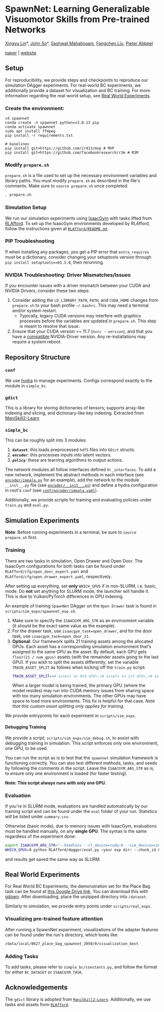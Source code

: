 # SpawnNet: Learning Generalizable Visuomotor Skills from Pre-trained Networks

[Xingyu Lin](https://xingyu-lin.github.io)\*,
[John So](https://www.johnrso.xyz/)\*,
[Sashwat Mahalingam](https://sashwat-mahalingam.github.io),
[Fangchen Liu](https://fangchenliu.github.io/),
[Pieter Abbeel](https://people.eecs.berkeley.edu/~pabbeel/)

[paper]() | [website](https://xingyu-lin.github.io/spawnnet)

## Setup

For reproducibility, we provide steps and checkpoints to reproduce our simulation DAgger experiments.
For real-world BC experiments, we additionally provide a dataset for
visualization and BC training. For more information regarding the real-world setup,
see [Real World Experiments](#real-world-experiments).

### Create the environment:
```
cd spawnnet
conda create -n spawnnet python==3.8.13 pip
conda activate spawnnet
sudo apt install ffmpeg
pip install -r requirements.txt

# baselines
pip install git+https://github.com/ir413/mvp # MVP
pip install git+https://github.com/facebookresearch/r3m # R3M
```

### Modify `prepare.sh`
`prepare.sh` is a file used to set up the necessary environment variables and library paths. You must modify `prepare.sh` as described in the file's comments.
Make sure to `source prepare.sh` once completed:

```sh
. prepare.sh
```

### Simulation Setup

We run our simulation experiments using [IsaacGym](https://developer.nvidia.com/isaac-gym) with tasks lifted from [RLAfford](https://sites.google.com/view/rlafford/). To set up the IsaacGym environments developed by RLAfford, follow the instructions given at [`RLAfford/README.md`](https://github.com/johnrso/spawnnet/blob/main/RLAfford/README.md).

### PIP Troubleshooting
If when installing any packages, you get a PIP error that `extra_requires` must be a dictionary, consider changing your setuptools version through `pip install setuptools==65.5.0`, then rerunning.

### NVIDIA Troubleshooting: Driver Mismatches/Issues
If you encounter issues with a driver mismatch between your CUDA and NVIDIA Drivers, consider these two steps:

1. Consider adding the `LD_LIBRARY_PATH`, `PATH`, and `CUDA_HOME` changes from `prepare.sh` to your bash profile `~/.bashrc`. This may need a terminal and/or system restart.
    - Typically, legacy CUDA versions may interfere with graphics processes before the variables are updated in `prepare.sh`. This step is meant to resolve that issue.
2. Ensure that your CUDA version >= 11.7 (`nvcc --version`), and that you have a [compatible](https://docs.nvidia.com/deeplearning/cudnn/support-matrix/index.html) NVIDIA-Driver version. Any re-installations may require a system reboot.

## Repository Structure

### `conf`

We use [hydra](https://github.com/facebookresearch/hydra) to manage experiments. Configs correspond exactly to the
module in `simple_bc`.

### `gdict`

This is a library for storing dictionaries of tensors; supports array-like indexing and slicing, and
dictionary-like key indexing. Extracted from [ManiSkill2-Learn](https://github.com/haosulab/ManiSkill2-Learn)

### `simple_bc`

This can be roughly split into 3 modules:
1. **`dataset`**: this loads preprocessed `hdf5` files into `GDict` structs.
2. **`encoder`**: this processes inputs into latent vectors.
3. **`policy`**: these are learning algorithms to output actions.

The network modules all follow interfaces defined in `_interfaces`. To add a new network, implement the abstract methods
in each interface (see
[`encoder/impala.py`](https://github.com/johnrso/spawnnet/blob/main/simple_bc/encoder/impala.py)
for an example), add the network to the module `__init__.py` file (see
[`encoder/__init__.py`](https://github.com/johnrso/spawnnet/blob/main/simple_bc/encoder/__init__.py))
and define a hydra configuration in root's `conf` (see
[`conf/encoder/impala.yaml`](https://github.com/johnrso/spawnnet/blob/main/conf/encoder/impala.yaml)).

Additionally, we provide scripts for training and evaluating policies under `train.py` and `eval.py`.

## Simulation Experiments

__Note__: Before running experiments in a terminal, be sure to `source prepare.sh` first.

### Training
There are two tasks in simulation, Open Drawer and Open Door. The IsaacGym configurations for both tasks can be found under `RLAfford/cfg/open_door_expert.yaml` and `RLAfford/cfg/open_drawer_expert.yaml`, respectively.

After setting up everything, set **only** `WHICH_GPUS` if in non-SLURM, i.e. basic, mode. Do **not** set anything for SLURM mode, the launcher will handle it. This is due to Vulkan/PyTorch differences in GPU indexing.

An example of training `SpawnNet` DAgger on the `Open Drawer` task is found in `scripts/sim_exps/spawnnet_exp.sh`.

1. Make sure to specify the `ISAACGYM_ARG_STR` as an environment variable (it should be the exact same value as the example).
2. For the drawer task, use `isaacgym_task=open_drawer`, and for the door task, use `isaacgym_task=open_door_21`.
3. **Optional**: Our framework splits 21 training assets among the allocated GPUs. Each asset has a corresponding simulation environment that's assigned to the same GPU as the asset. By default, each GPU gets `floor(21 / num_gpus)` assets (with the remainder assets going to the last GPU). If you wish to split the assets differently, set the variable `TRAIN_ASSET_SPLIT` as follows when kicking off the `train.py` script:
    ```sh
    TRAIN_ASSET_SPLIT=<# assets on 0th GPU>,<# assets on 1st GPU>,<# assets on 2nd GPU>,...
    ```
    When a larger model is being trained, the primary GPU (where the model resides) may run into CUDA memory issues from sharing space with too many simulation environments. The other GPUs may have space to load more environments. This fix is helpful for that case.
    *Note that this custom asset splitting only applies for training.*

We provide entrypoints for each experiment in `scripts/sim_exps`.

#### Debugging Training
We provide a script, `scripts/sim_exps/sim_debug.sh`, to assist with debugging training in simulation. This script enforces only one environment, one GPU, to be used.

You can run the script as is to test that the `spawnnet` simulation framework is functioning correctly. You can also test different methods, tasks, and seeds by following the comments in the script. Leave the `ISAACGYM_ARG_STR` as is, to ensure only one environment is loaded (for faster testing).

**Note: This script always runs with only one GPU.**


### Evaluation

If you're in SLURM mode, evaluations are handled automatically by our training script and can be found under the `eval` folder of your run. Statistics will be listed under `summary.csv`.

Otherwise (basic mode), due to memory issues with IsaacGym, evaluations must be handled manually, on any **single GPU**. The syntax is the same regardless of the experiment done:

```sh
export ISAACGYM_ARG_STR="--headless --rl_device=cuda:0 --sim_device=cuda:0 --cp_device=cuda:0 --test --use_image_obs=True"
WHICH_GPUS=0 python RLAfford/dagger/eval.py <your exp dir> --chunk_id 0 --num_chunks 1 --mode basic
```

and results get saved the same way as SLURM.

## Real World Experiments
For Real World BC Experiments, the demonstration set for the Place Bag task can be found at [this Google Drive link](https://drive.google.com/uc?id=1A4RGlKM7GDalBAA4jKTmjcMyUzkwFBJW). You can download this with [gdown](https://github.com/wkentaro/gdown). After downloading, place the unzipped directory into `/dataset`.

Similarly to simulation, we provide entry points under `scripts/real_exps`.

### Visualizing pre-trained feature attention
After running a SpawnNet experiment, visualizations of the adapter features can be found under the run's directory, which looks like:
```sh
/data/local/0627_place_bag_spawnnet_2050/0/visualization_best
```


### Adding Tasks

To add tasks, please refer to `simple_bc/constants.py`, and follow the format for either `BC_DATASET` or `ISAACGYM_TASK`.

## Acknowledgements

The `gdict` library is adopted from [`ManiSkill2-Learn`](https://github.com/haosulab/ManiSkill2-Learn). Additionally, we use tasks and assets from [`RLAfford`](https://github.com/hyperplane-lab/RLAfford).
